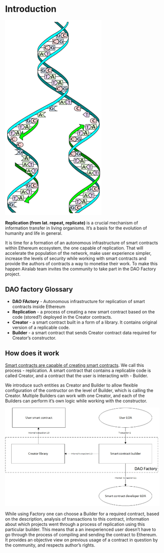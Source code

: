 # Introduction
![DNA_replication_split](/img/DNA_replication_split.svg)

**Replication (from lat. repeat, replicate)** is a crucial mechanism of information transfer in living organisms. It’s a basis for the evolution of humanity and life in general.

It is time for a formation of an autonomous infrastructure of smart contracts within Ethereum ecosystem, the one capable of replication. That will accelerate the population of the network, make user experience simpler,  increase the levels of security while working with smart contracts and provide the authors of contracts a way to  monetise their work. To make this happen Airalab team invites the community to take part in the DAO Factory project.


## DAO factory Glossary

* **DAO FActory** - Autonomous infrastructure for replication of smart contracts inside Ethereum 
* **Replication** - a process of creating a new smart contract based on the code (stored?) deployed in the Creator contracts.
* **Creator** -  a smart contract built in a form of a library. It contains original version of a replicable code.
* **Builder** - a smart contract that sends Creator contract data required for Creator’s constructor.


## How does it work

[Smart contracts are capable of creating smart contracts](http://solidity.readthedocs.io/en/develop/control-structures.html#creating-contracts-via-new). We call this process - replication. A smart contract that contains a replicable code is called Creator, and a contract that the user is interacting with - Builder.


We introduce such entities as Creator and Builder to allow flexible configuration of the contructor on the level of Builder, which is calling the Creator. Multiple Builders can work with one Creator, and each of the Builders can perform it’s own logic while working with the constructor.

![DAO Factory process](/img/DAO-Factory-Ethereum-Dev-1.jpg)

While using Factory one can choose a Builder for a required contract, based on the description, analysis of transactions to this contract, information about which projects went through a process of replication using this particular builder.
This means that a an inexperienced user doesn’t have to go through the process of compiling and sending the contract to Ethereum. It provides an objective view on previous usage of a contract in question by the community, and respects author’s rights.

